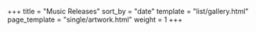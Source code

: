 +++
title = "Music Releases"
sort_by = "date"
template = "list/gallery.html"
page_template = "single/artwork.html"
weight = 1
+++
